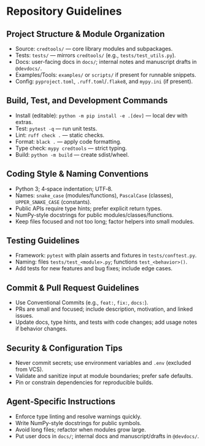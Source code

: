 # Repository Guidelines

## Project Structure & Module Organization
- Source: `credtools/` — core library modules and subpackages.
- Tests: `tests/` — mirrors `credtools/` (e.g., `tests/test_utils.py`).
- Docs: user-facing docs in `docs/`; internal notes and manuscript drafts in `@devdocs/`.
- Examples/Tools: `examples/` or `scripts/` if present for runnable snippets.
- Config: `pyproject.toml`, `.ruff.toml`/`.flake8`, and `mypy.ini` (if present).

## Build, Test, and Development Commands
- Install (editable): `python -m pip install -e .[dev]` — local dev with extras.
- Test: `pytest -q` — run unit tests.
- Lint: `ruff check .` — static checks.
- Format: `black .` — apply code formatting.
- Type check: `mypy credtools` — strict typing.
- Build: `python -m build` — create sdist/wheel.

## Coding Style & Naming Conventions
- Python 3; 4‑space indentation; UTF‑8.
- Names: `snake_case` (modules/functions), `PascalCase` (classes), `UPPER_SNAKE_CASE` (constants).
- Public APIs require type hints; prefer explicit return types.
- NumPy-style docstrings for public modules/classes/functions.
- Keep files focused and not too long; factor helpers into small modules.

## Testing Guidelines
- Framework: `pytest` with plain asserts and fixtures in `tests/conftest.py`.
- Naming: files `tests/test_<module>.py`; functions `test_<behavior>()`.
- Add tests for new features and bug fixes; include edge cases.

## Commit & Pull Request Guidelines
- Use Conventional Commits (e.g., `feat:`, `fix:`, `docs:`).
- PRs are small and focused; include description, motivation, and linked issues.
- Update docs, type hints, and tests with code changes; add usage notes if behavior changes.

## Security & Configuration Tips
- Never commit secrets; use environment variables and `.env` (excluded from VCS).
- Validate and sanitize input at module boundaries; prefer safe defaults.
- Pin or constrain dependencies for reproducible builds.

## Agent‑Specific Instructions
- Enforce type linting and resolve warnings quickly.
- Write NumPy-style docstrings for public symbols.
- Avoid long files; refactor when modules grow large.
- Put user docs in `docs/`; internal docs and manuscript/drafts in `@devdocs/`.
